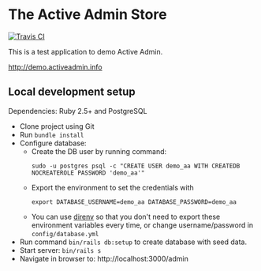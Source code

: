 # The Active Admin Store
[![Travis CI](https://img.shields.io/travis/activeadmin/activeadmin/master.svg)](https://travis-ci.org/activeadmin/activeadmin)

This is a test application to demo Active Admin.

http://demo.activeadmin.info


## Local development setup

Dependencies: Ruby 2.5+ and PostgreSQL

* Clone project using Git
* Run `bundle install`
* Configure database:
  - Create the DB user by running command:
    ```
    sudo -u postgres psql -c "CREATE USER demo_aa WITH CREATEDB NOCREATEROLE PASSWORD 'demo_aa'"
    ```
  - Export the environment to set the credentials with
    ```
    export DATABASE_USERNAME=demo_aa DATABASE_PASSWORD=demo_aa
    ```
  - You can use [direnv](https://github.com/direnv/direnv) so that you don't need to export these environment variables every time, or change username/password in `config/database.yml`
* Run command `bin/rails db:setup` to create database with seed data.
* Start server: `bin/rails s`
* Navigate in browser to: http://localhost:3000/admin
